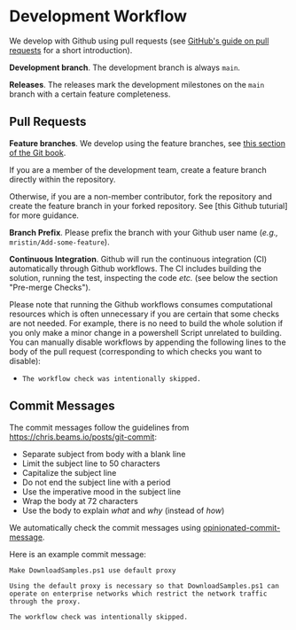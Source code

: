 # Development Workflow

We develop with Github using pull requests (see [GitHub's guide on pull requests] for a short introduction). 

[GitHub's guide on pull requests]: https://guides.github.com/introduction/flow/

**Development branch**. The development branch is always `main`. 

**Releases**. The releases mark the development milestones on the `main` branch with a certain feature completeness.

## Pull Requests

**Feature branches**. We develop using the feature branches, see [this section of the Git book].

[this section of the Git book]: https://git-scm.com/book/en/v2/Git-Branching-Branching-Workflows

If you are a member of the development team, create a feature branch directly within the repository.

Otherwise, if you are a non-member contributor, fork the repository and create the feature branch in your forked repository. 
See [this Github tuturial] for more guidance. 

[this GitHub tutorial]: https://help.github.com/en/github/collaborating-with-issues-and-pull-requests/creating-a-pull-request-from-a-fork

**Branch Prefix**. Please prefix the branch with your Github user name (*e.g.,* `mristin/Add-some-feature`).

**Continuous Integration**. Github will run the continuous integration (CI) automatically through Github workflows.
The CI includes building the solution, running the test, inspecting the code *etc.* (see below the section "Pre-merge Checks").

Please note that running the Github workflows consumes computational resources which is often unnecessary if you are certain that some checks are not needed.
For example, there is no need to build the whole solution if you only make a minor change in a powershell Script unrelated to building. 
You can manually disable workflows by appending the following lines to the body of the pull request (corresponding to which checks you want to disable):

* `The workflow check was intentionally skipped.`

## Commit Messages

The commit messages follow the guidelines from 
https://chris.beams.io/posts/git-commit:

* Separate subject from body with a blank line
* Limit the subject line to 50 characters
* Capitalize the subject line
* Do not end the subject line with a period
* Use the imperative mood in the subject line
* Wrap the body at 72 characters
* Use the body to explain *what* and *why* (instead of *how*)

We automatically check the commit messages using [opinionated-commit-message].

[opinionated-commit-message]: https://github.com/mristin/opinionated-commit-message

Here is an example commit message:

```
Make DownloadSamples.ps1 use default proxy

Using the default proxy is necessary so that DownloadSamples.ps1 can
operate on enterprise networks which restrict the network traffic
through the proxy.

The workflow check was intentionally skipped.
```
